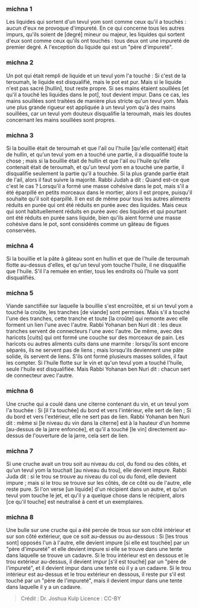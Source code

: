 
### michna 1
Les liquides qui sortent d'un tevul yom sont comme ceux qu'il a touchés : aucun d'eux ne provoque d'impureté. En ce qui concerne tous les autres impurs, qu'ils soient de [degré] mineur ou majeur, les liquides qui sortent d'eux sont comme ceux qu'ils ont touchés : tous deux ont une impureté de premier degré. A l'exception du liquide qui est un "père d'impureté".

### michna 2
Un pot qui était rempli de liquide et un tevul yom l'a touché : Si c'est de la teroumah, le liquide est disqualifié, mais le pot est pur. Mais si le liquide n'est pas sacré [hullin], tout reste propre. Si ses mains étaient souillées [et qu'il a touché les liquides dans le pot], tout devient impur. Dans ce cas, les mains souillées sont traitées de manière plus stricte qu'un tevul yom. Mais une plus grande rigueur est appliquée à un tevul yom qu'à des mains souillées, car un tevul yom douteux disqualifie la teroumah, mais les doutes concernant les mains souillées sont propres.

### michna 3
Si la bouillie était de teroumah et que l'ail ou l'huile [qu'elle contenait] était de hullin, et qu'un tevul yom en a touché une partie, il a disqualifié toute la chose ; mais si la bouillie était de hullin et que l'ail ou l'huile qu'elle contenait était de teroumah, et qu'un tevul yom en a touché une partie, il disqualifie seulement la partie qu'il a touchée. Si la plus grande partie était de l'ail, alors il faut suivre la majorité. Rabbi Judah a dit : Quand est-ce que c'est le cas ? Lorsqu'il a formé une masse cohésive dans le pot, mais s'il a été éparpillé en petits morceaux dans le mortier, alors il est propre, puisqu'il souhaite qu'il soit éparpillé. Il en est de même pour tous les autres aliments réduits en purée qui ont été réduits en purée avec des liquides. Mais ceux qui sont habituellement réduits en purée avec des liquides et qui pourtant ont été réduits en purée sans liquide, bien qu'ils aient formé une masse cohésive dans le pot, sont considérés comme un gâteau de figues conservées.

### michna 4
Si la bouillie et la pâte à gâteau sont en hullin et que de l'huile de teroumah flotte au-dessus d'elles, et qu'un tevul yom touche l'huile, il ne disqualifie que l'huile. S'il l'a remuée en entier, tous les endroits où l'huile va sont disqualifiés.

### michna 5
Viande sanctifiée sur laquelle la bouillie s'est encroûtée, et si un tevul yom a touché la croûte, les tranches [de viande] sont permises. Mais s'il a touché l'une des tranches, cette tranche et toute [la croûte] qui remonte avec elle forment un lien l'une avec l'autre. Rabbi Yohanan ben Nuri dit : les deux tranches servent de connecteurs l'une avec l'autre. De même, avec des haricots [cuits] qui ont formé une couche sur des morceaux de pain. Les haricots ou autres aliments cuits dans une marmite : lorsqu'ils sont encore séparés, ils ne servent pas de liens ; mais lorsqu'ils deviennent une pâte solide, ils servent de liens. S'ils ont formé plusieurs masses solides, il faut les compter. Si l'huile flotte sur le vin et qu'un tevul yom a touché l'huile, seule l'huile est disqualifiée. Mais Rabbi Yohanan ben Nuri dit : chacun sert de connecteur avec l'autre.

### michna 6
Une cruche qui a coulé dans une citerne contenant du vin, et un tevul yom l'a touchée : Si [il l'a touchée] du bord et vers l'intérieur, elle sert de lien ; Si du bord et vers l'extérieur, elle ne sert pas de lien. Rabbi Yohanan ben Nuri dit : même si [le niveau du vin dans la citerne] est à la hauteur d'un homme [au-dessus de la jarre enfoncée], et qu'il a touché [le vin] directement au-dessus de l'ouverture de la jarre, cela sert de lien.

### michna 7
Si une cruche avait un trou soit au niveau du col, du fond ou des côtés, et qu'un tevul yom la touchait [au niveau du trou], elle devient impure. Rabbi Juda dit : si le trou se trouve au niveau du col ou du fond, elle devient impure ; mais si le trou se trouve sur les côtés, de ce côté ou de l'autre, elle reste pure. Si l'on verse [un liquide] d'un récipient dans un autre, et qu'un tevul yom touche le jet, et qu'il y a quelque chose dans le récipient, alors [ce qu'il touche] est neutralisé à cent et un exemplaires.

### michna 8
Une bulle sur une cruche qui a été percée de trous sur son côté intérieur et sur son côté extérieur, que ce soit au-dessus ou au-dessous : Si [les trous sont] opposés l'un à l'autre, elle devient impure [si elle est touchée] par un "père d'impureté" et elle devient impure si elle se trouve dans une tente dans laquelle se trouve un cadavre. Si le trou intérieur est en dessous et le trou extérieur au-dessus, il devient impur [s'il est touché] par un "père de l'impureté", et il devient impur dans une tente où il y a un cadavre. Si le trou intérieur est au-dessus et le trou extérieur en dessous, il reste pur s'il est touché par un "père de l'impureté", mais il devient impur dans une tente dans laquelle il y a un cadavre.

>Crédit : Dr. Joshua Kulp
>Licence : CC-BY
